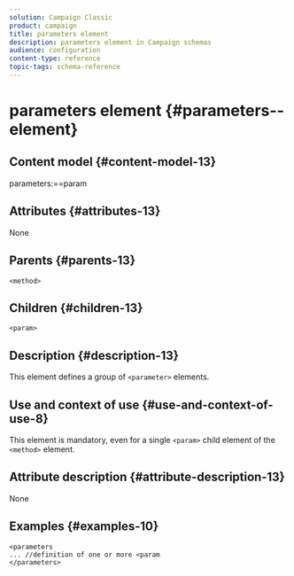 ```yaml
---
solution: Campaign Classic
product: campaign
title: parameters element
description: parameters element in Campaign schemas
audience: configuration
content-type: reference
topic-tags: schema-reference
---
```


# parameters element {#parameters--element}

## Content model {#content-model-13}

parameters:==param

## Attributes {#attributes-13}

None

## Parents {#parents-13}

`<method>`

## Children {#children-13}

`<param>`

## Description {#description-13}

This element defines a group of `<parameter>`  elements.

## Use and context of use {#use-and-context-of-use-8}

This element is mandatory, even for a single `<param>` child element of the `<method>`  element.

## Attribute description {#attribute-description-13}

None

## Examples {#examples-10}

```
<parameters
... //definition of one or more <param
</parameters>
```
